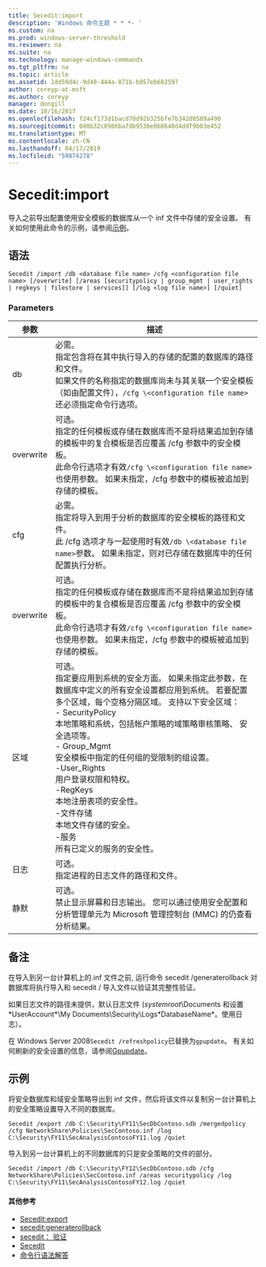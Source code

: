 ```yaml
---
title: Secedit:import
description: 'Windows 命令主题 * * *- '
ms.custom: na
ms.prod: windows-server-threshold
ms.reviewer: na
ms.suite: na
ms.technology: manage-windows-commands
ms.tgt_pltfrm: na
ms.topic: article
ms.assetid: 1dd59d4c-9d48-444a-871b-b957eb682597
author: coreyp-at-msft
ms.author: coreyp
manager: dongill
ms.date: 10/16/2017
ms.openlocfilehash: f24cf173d1bacd70d92b325bfe7b342d0589a490
ms.sourcegitcommit: 0d0b32c8986ba7db9536e0b8648d4ddf9b03e452
ms.translationtype: MT
ms.contentlocale: zh-CN
ms.lasthandoff: 04/17/2019
ms.locfileid: "59874278"
---
```

# <a name="seceditimport"></a>Secedit:import



导入之前导出配置使用安全模板的数据库从一个 inf 文件中存储的安全设置。 有关如何使用此命令的示例，请参阅[示例](#BKMK_Examples)。

## <a name="syntax"></a>语法

```
Secedit /import /db <database file name> /cfg <configuration file name> [/overwrite] [/areas [securitypolicy | group_mgmt | user_rights | regkeys | filestore | services]] [/log <log file name>] [/quiet]

```

### <a name="parameters"></a>Parameters

|参数|描述|
|---------|-----------|
|db|必需。</br>指定包含将在其中执行导入的存储的配置的数据库的路径和文件。</br>如果文件的名称指定的数据库尚未与其关联一个安全模板 （如由配置文件），`/cfg \<configuration file name>`还必须指定命令行选项。|
|overwrite|可选。</br>指定的任何模板或存储在数据库而不是将结果追加到存储的模板中的复合模板是否应覆盖 /cfg 参数中的安全模板。</br>此命令行选项才有效`/cfg \<configuration file name>`也使用参数。 如果未指定，/cfg 参数中的模板被追加到存储的模板。|
|cfg|必需。</br>指定将导入到用于分析的数据库的安全模板的路径和文件。</br>此 /cfg 选项才与一起使用时有效`/db \<database file name>`参数。 如果未指定，则对已存储在数据库中的任何配置执行分析。|
|overwrite|可选。</br>指定的任何模板或存储在数据库而不是将结果追加到存储的模板中的复合模板是否应覆盖 /cfg 参数中的安全模板。</br>此命令行选项才有效`/cfg \<configuration file name>`也使用参数。 如果未指定，/cfg 参数中的模板被追加到存储的模板。|
|区域|可选。</br>指定要应用到系统的安全方面。 如果未指定此参数，在数据库中定义的所有安全设置都应用到系统。 若要配置多个区域，每个空格分隔区域。 支持以下安全区域：</br>-   SecurityPolicy</br>    本地策略和系统，包括帐户策略的域策略审核策略、 安全选项等。</br>-   Group_Mgmt</br>    安全模板中指定的任何组的受限制的组设置。</br>-User_Rights</br>    用户登录权限和特权。</br>-RegKeys</br>    本地注册表项的安全性。</br>-文件存储</br>    本地文件存储的安全。</br>-服务</br>    所有已定义的服务的安全性。|
|日志|可选。</br>指定进程的日志文件的路径和文件。|
|静默|可选。</br>禁止显示屏幕和日志输出。 您可以通过使用安全配置和分析管理单元为 Microsoft 管理控制台 (MMC) 的仍查看分析结果。|

## <a name="remarks"></a>备注

在导入到另一台计算机上的.inf 文件之前, 运行命令 secedit /generaterollback 对数据库将执行导入和 secedit / 导入文件以验证其完整性验证。

如果日志文件的路径未提供，默认日志文件 (*systemroot*\Documents 和设置\*UserAccount*\My Documents\Security\Logs\*DatabaseName*。使用日志）。

在 Windows Server 2008`Secedit /refreshpolicy`已替换为`gpupdate`。 有关如何刷新的安全设置的信息，请参阅[Gpupdate](gpupdate.md)。

## <a name="BKMK_Examples"></a>示例

将安全数据库和域安全策略导出到 inf 文件，然后将该文件以复制另一台计算机上的安全策略设置导入不同的数据库。
```
Secedit /export /db C:\Security\FY11\SecDbContoso.sdb /mergedpolicy /cfg NetworkShare\Policies\SecContoso.inf /log C:\Security\FY11\SecAnalysisContosoFY11.log /quiet
```
导入到另一台计算机上的不同数据库的只是安全策略的文件的部分。
```
Secedit /import /db C:\Security\FY12\SecDbContoso.sdb /cfg NetworkShare\Policies\SecContoso.inf /areas securitypolicy /log C:\Security\FY11\SecAnalysisContosoFY12.log /quiet
```

#### <a name="additional-references"></a>其他参考

-   [Secedit:export](secedit-export.md)
-   [secedit:generaterollback](secedit-generaterollback.md)
-   [secedit： 验证](secedit-validate.md)
-   [Secedit](secedit.md)
-   [命令行语法解答](command-line-syntax-key.md)